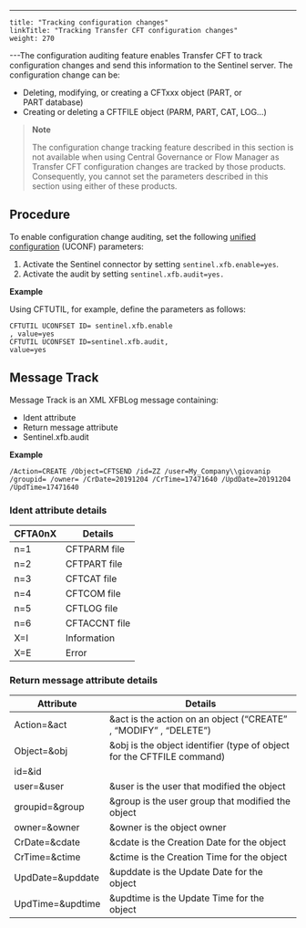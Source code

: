 ---
    title: "Tracking configuration changes"
    linkTitle: "Tracking Transfer CFT configuration changes"
    weight: 270
---The configuration auditing feature enables Transfer CFT to track configuration changes and send this information to the Sentinel
server. The configuration change can be:

- Deleting, modifying, or creating a CFTxxx object (PART, or PART database)
- Creating or deleting
    a CFTFILE object (PARM, PART, CAT, LOG…)

> **Note**
>
> The configuration change tracking feature described in this section is not available when using Central Governance or Flow Manager as Transfer CFT configuration changes are tracked by those products. Consequently, you cannot set the parameters described in this section using either of these products.

## Procedure

To enable configuration change auditing, set the following [unified configuration](../../uconf) (UCONF) parameters:

1. Activate the Sentinel connector by setting `sentinel.xfb.enable=yes`.
1. Activate the audit by setting `sentinel.xfb.audit=yes.`

**Example**

Using CFTUTIL, for example, define the parameters as follows:

```
CFTUTIL UCONFSET ID= sentinel.xfb.enable
, value=yes
CFTUTIL UCONFSET ID=sentinel.xfb.audit,
value=yes
```

## Message Track

Message Track is an XML XFBLog message
containing:

- Ident attribute
- Return message attribute
- Sentinel.xfb.audit

****Example****

```
/Action=CREATE /Object=CFTSEND /id=ZZ /user=My_Company\\giovanip /groupid= /owner= /CrDate=20191204 /CrTime=17471640 /UpdDate=20191204 /UpdTime=17471640
```
<span id="Ident attribute"></span>

### Ident attribute details


| CFTA0nX  | Details  |
| --- | --- |
| n=1 | CFTPARM file  |
| n=2 | CFTPART file  |
| n=3 | CFTCAT file  |
| n=4 | CFTCOM file  |
| n=5 | CFTLOG file  |
| n=6 | CFTACCNT file  |
| X=I  | Information  |
| X=E  | Error  |


<span id="Return message attribute"></span>

### Return message attribute details


| Attribute  | Details  |
| --- | --- |
| Action=&amp;act  |  &amp;act is the action on an object (“CREATE” , “MODIFY” , “DELETE”)  |
| Object=&amp;obj  | &amp;obj is the object identifier (type of object for the CFTFILE command)  |
| id=&amp;id  |   |
| user=&amp;user  |  &amp;user is the user that modified the object  |
| groupid=&amp;group  | &amp;group is the user group that modified the object  |
| owner=&amp;owner  | &amp;owner is the object owner  |
| CrDate=&amp;cdate  | &amp;cdate is the Creation Date for the object  |
| CrTime=&amp;ctime  | &amp;ctime is the Creation Time for the object  |
| UpdDate=&amp;upddate  | &amp;upddate is the Update Date for the object  |
| UpdTime=&amp;updtime  | &amp;updtime is the Update Time for the object  |


